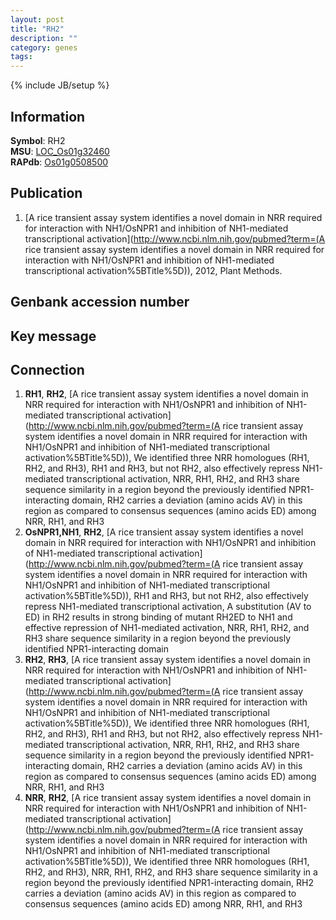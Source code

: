 ```yaml
---
layout: post
title: "RH2"
description: ""
category: genes
tags: 
---
```

{% include JB/setup %}

## Information
__Symbol__: RH2  
__MSU__: [LOC_Os01g32460](http://rice.plantbiology.msu.edu/cgi-bin/ORF_infopage.cgi?orf=LOC_Os01g32460)  
__RAPdb__: [Os01g0508500](http://rapdb.dna.affrc.go.jp/viewer/gbrowse_details/irgsp1?name=Os01g0508500)  

## Publication
1. [A rice transient assay system identifies a novel domain in NRR required for interaction with NH1/OsNPR1 and inhibition of NH1-mediated transcriptional activation](http://www.ncbi.nlm.nih.gov/pubmed?term=(A rice transient assay system identifies a novel domain in NRR required for interaction with NH1/OsNPR1 and inhibition of NH1-mediated transcriptional activation%5BTitle%5D)), 2012, Plant Methods.

## Genbank accession number

## Key message

## Connection
1. __RH1__, __RH2__, [A rice transient assay system identifies a novel domain in NRR required for interaction with NH1/OsNPR1 and inhibition of NH1-mediated transcriptional activation](http://www.ncbi.nlm.nih.gov/pubmed?term=(A rice transient assay system identifies a novel domain in NRR required for interaction with NH1/OsNPR1 and inhibition of NH1-mediated transcriptional activation%5BTitle%5D)),  We identified three NRR homologues (RH1, RH2, and RH3), RH1 and RH3, but not RH2, also effectively repress NH1-mediated transcriptional activation, NRR, RH1, RH2, and RH3 share sequence similarity in a region beyond the previously identified NPR1-interacting domain, RH2 carries a deviation (amino acids AV) in this region as compared to consensus sequences (amino acids ED) among NRR, RH1, and RH3
2. __OsNPR1,NH1__, __RH2__, [A rice transient assay system identifies a novel domain in NRR required for interaction with NH1/OsNPR1 and inhibition of NH1-mediated transcriptional activation](http://www.ncbi.nlm.nih.gov/pubmed?term=(A rice transient assay system identifies a novel domain in NRR required for interaction with NH1/OsNPR1 and inhibition of NH1-mediated transcriptional activation%5BTitle%5D)),  RH1 and RH3, but not RH2, also effectively repress NH1-mediated transcriptional activation, A substitution (AV to ED) in RH2 results in strong binding of mutant RH2ED to NH1 and effective repression of NH1-mediated activation, NRR, RH1, RH2, and RH3 share sequence similarity in a region beyond the previously identified NPR1-interacting domain
3. __RH2__, __RH3__, [A rice transient assay system identifies a novel domain in NRR required for interaction with NH1/OsNPR1 and inhibition of NH1-mediated transcriptional activation](http://www.ncbi.nlm.nih.gov/pubmed?term=(A rice transient assay system identifies a novel domain in NRR required for interaction with NH1/OsNPR1 and inhibition of NH1-mediated transcriptional activation%5BTitle%5D)),  We identified three NRR homologues (RH1, RH2, and RH3), RH1 and RH3, but not RH2, also effectively repress NH1-mediated transcriptional activation, NRR, RH1, RH2, and RH3 share sequence similarity in a region beyond the previously identified NPR1-interacting domain, RH2 carries a deviation (amino acids AV) in this region as compared to consensus sequences (amino acids ED) among NRR, RH1, and RH3
4. __NRR__, __RH2__, [A rice transient assay system identifies a novel domain in NRR required for interaction with NH1/OsNPR1 and inhibition of NH1-mediated transcriptional activation](http://www.ncbi.nlm.nih.gov/pubmed?term=(A rice transient assay system identifies a novel domain in NRR required for interaction with NH1/OsNPR1 and inhibition of NH1-mediated transcriptional activation%5BTitle%5D)),  We identified three NRR homologues (RH1, RH2, and RH3), NRR, RH1, RH2, and RH3 share sequence similarity in a region beyond the previously identified NPR1-interacting domain, RH2 carries a deviation (amino acids AV) in this region as compared to consensus sequences (amino acids ED) among NRR, RH1, and RH3


